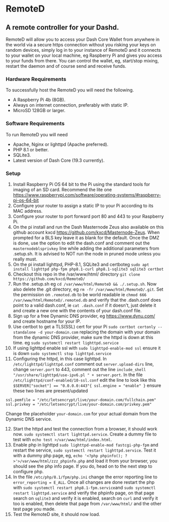 # RemoteD


## A remote controller for your Dashd.



RemoteD will allow you to access your Dash Core Wallet from anywhere in the world via a secure https connection without you risking your keys on random devices, simply log in to your instance of RemoteD and it connects to your wallet on your local machine, eg Raspberry Pi and gives you access to your funds from there.  You can control the wallet, eg, start/stop mixing, restart the daemon and of course send and receive funds.


### Hardware Requirements

To successfully host the RemoteD you will need the following.

- A Raspberry Pi 4b (8GB).
- Always on internet connection, preferably with static IP.
- MicroSD 128GB or larger.


### Software Requirements

To run RemoteD you will need

- Apache, Nginx or lighttpd (Apache preferred).
- PHP 8.1 or better.
- SQLite3.
- Latest version of Dash Core (19.3 currently).


### Setup

1. Install Raspberry Pi OS 64 bit to the Pi using the standard tools for imaging of an SD card. Recommend the lite one https://www.raspberrypi.com/software/operating-systems/#raspberry-pi-os-64-bit
2. Configure your router to assign a static IP to your Pi according to its MAC address.
3. Configure your router to port forward port 80 and 443 to your Raspberry Pi.
4. On the pi install and run the Dash Masternode Zeus also available on this github account kxcd https://github.com/kxcd/Masternode-Zeus.  When prompted for a BLS key leave it as blank for the default.  Once the DMZ is done, use the option to edit the dash.conf and comment out the `masternodeblsprivkey` line while adding the additional parameters from .setup.sh.  It is advised to NOT run the node in pruned mode unless you really must.
5. On the pi install lighttpd, PHP-8.1, SQLite3 and certboteg `sudo apt install lighttpd php-fpm php8.1-curl php8.1-sqlite3 sqlite3 certbot`
6. Checkout this repo in the /var/www/html/ directory `git clone https://github.com/kxcd/RemoteD/`
7. Run the .setup.sh eg `cd /var/www/html/RemoteD && ./.setup.sh`.  Now also delete the .git directory, eg `rm -fr /var/www/html/RemoteD/.git`. Set the permission on `.remoted.db` to be world readable ie `chmod 666 /var/www/html/RemoteD/.remoted.db` and verify that the .dash.conf does point to a valid dash.conf, ie `cat .dash.conf` if it doesn't, just delete it and create a new one with the contents of your dash.conf file.
8. Sign up for a free Dynamic DNS provider, eg https://www.dynu.com/ and create hostname for your IP.
9. Use certbot to get a TLS(SSL) cert for your Pi `sudo certbot certonly --standalone -d your-domain.com` replacing the domain with your domain from the dynamic DNS provider, make sure the httpd is down at this time. eg `sudo systemctl restart lighttpd.service`
10. If using lighttpd enable ssl with `sudo lighttpd-enable-mod ssl` ensure it is down `sudo systemctl stop lighttpd.service`
11. Configuring the httpd, in this case lighttpd. In `/etc/lighttpd/lighttpd.conf` comment out `server.upload-dirs` line, change `server.port` to 443, comment out the line `include_shell "/usr/share/lighttpd/use-ipv6.pl " + server.port`.  In the file `/etc/lighttpd/conf-enabled/10-ssl.conf` edit the line to look like this `$SERVER["socket"] == "0.0.0.0:443"{ ssl.engine = "enable" }` ensure these two lines are present/updated

```
ssl.pemfile = "/etc/letsencrypt/live/your-domain.com/fullchain.pem"
ssl.privkey = "/etc/letsencrypt/live/your-domain.com/privkey.pem"
```

Change the placeholder `your-domain.com` for your actual domain from the Dynamic DNS service.


12. Start the httpd and test the connection from a browser, it should work now. `sudo systemctl start lighttpd.service`.  Create a dummy file to test with `echo test >/var/www/html/index.html`.
13. Enable php in lighttpd `sudo lighttpd-enable-mod fastcgi-php-fpm` and restart the service, `sudo systemctl restart lighttpd.service`. Test it with a dummy php page, eg, `echo '<?php phpinfo(); ?>'>/var/www/html/zzz_phpinfo.php` and load it from your browser, you should see the php info page.  If you do, head on to the next step to configure php.
14. In the file `/etc/php/8.1/fpm/php.ini` change the error reporting line to `error_reporting = E_ALL`. Once all changes are done restart the php with `sudo systemctl restart php8.1-fpm.service`and `sudo systemctl restart lighttpd.service`  and verify the phpinfo page, on that page search on `sqlite3` and verify it is enabled, search on `curl` and verify it too is enabled, then delete that page from `/var/www/html/` and the other test page you made.
15. Test the RemoteD site, it should now load.


